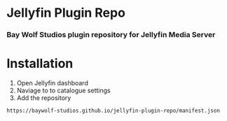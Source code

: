 # Jellyfin Plugin Repo
### Bay Wolf Studios plugin repository for Jellyfin Media Server

# Installation
1. Open Jellyfin dashboard
2. Naviage to to catalogue settings
4. Add the repository
```
https://baywolf-studios.github.io/jellyfin-plugin-repo/manifest.json
```
 